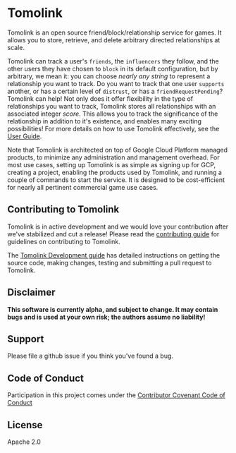 # Tomolink
Tomolink is an open source friend/block/relationship service for games. It allows you to store, retrieve, and delete arbitrary directed relationships at scale. 

Tomolink can track a user's `friends`, the `influencers` they follow, and the other users they have chosen to `block` in its default configuration, but by arbitrary, we mean it: you can choose _nearly any string_ to represent a relationship you want to track.  Do you want to track that one user `supports` another, or has a certain level of `distrust`, or has a `friendRequestPending`?  Tomolink can help! Not only does it offer flexibility in the type of relationships you want to track, Tomolink stores all relationships with an associated integer _score_. This allows you to track the significance of the relationship in addition to it's existence, and enables many exciting possibilities!  For more details on how to use Tomolink effectively, see the [User Guide](docs/userguide.md).

Note that Tomolink is architected on top of Google Cloud Platform managed products, to minimize any administration and management overhead.  For most use cases, setting up Tomolink is as simple as signing up for GCP, creating a project, enabling the products used by Tomolink, and running a couple of commands to start the service. It is designed to be cost-efficient for nearly all pertinent commercial game use cases.

## Contributing to Tomolink

Tomolink is in active development and we would love your contribution after
we've stabilized and cut a release! Please read the [contributing
guide](CONTRIBUTING.md) for guidelines on contributing to
Tomolink.

The [Tomolink Development guide](docs/development.md) has detailed instructions
on getting the source code, making changes, testing and submitting a pull request
to Tomolink.

## Disclaimer

**This software is currently alpha, and subject to change.  It may contain bugs and is used at your own risk; the authors assume no liability!**

## Support

Please file a github issue if you think you've found a bug. 

## Code of Conduct

Participation in this project comes under the [Contributor Covenant Code of Conduct](code-of-conduct.md)

## License

Apache 2.0
